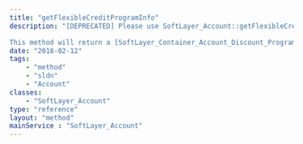 ```yaml
---
title: "getFlexibleCreditProgramInfo"
description: "[DEPRECATED] Please use SoftLayer_Account::getFlexibleCreditProgramsInfo. 

This method will return a [SoftLayer_Container_Account_Discount_Program](/reference/datatypes/SoftLayer_Container_Account_Discount_Program) object containing the Flexible Credit Program information for this account. To be considered an active participant, the account must have an enrollment record with a monthly credit amount set and the current date must be within the range defined by the enrollment and graduation date. The forNextBillCycle parameter can be set to true to return a SoftLayer_Container_Account_Discount_Program object with information with relation to the next bill cycle. The forNextBillCycle parameter defaults to false. Please note that all discount amount entries are reported as pre-tax amounts and the legacy tax fields in the [SoftLayer_Container_Account_Discount_Program](/reference/datatypes/SoftLayer_Container_Account_Discount_Program) are deprecated. "
date: "2018-02-12"
tags:
    - "method"
    - "sldn"
    - "Account"
classes:
    - "SoftLayer_Account"
type: "reference"
layout: "method"
mainService : "SoftLayer_Account"
---
```

